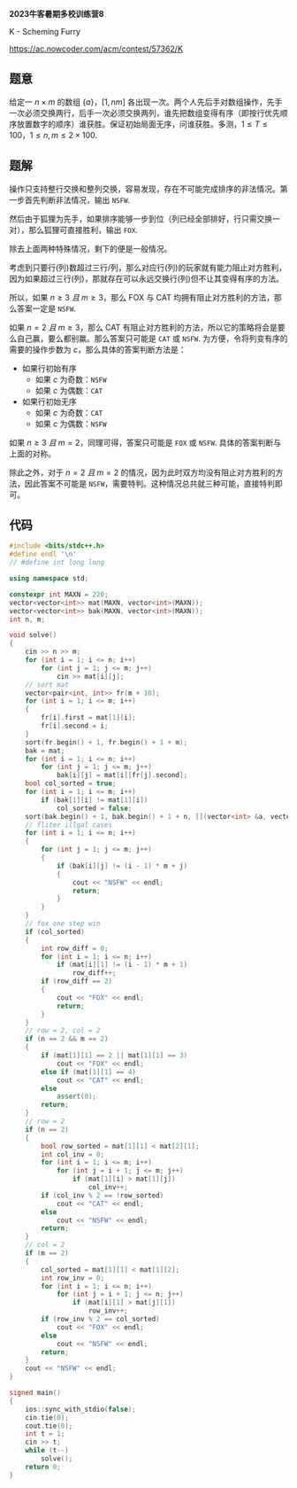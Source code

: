 **2023牛客暑期多校训练营8**

K - Scheming Furry

https://ac.nowcoder.com/acm/contest/57362/K

<!--more-->

## 题意

给定一 $n\times m$ 的数组 $\{a\}$，$[1,nm]$ 各出现一次。两个人先后手对数组操作，先手一次必须交换两行，后手一次必须交换两列，谁先把数组变得有序（即按行优先顺序放置数字的顺序）谁获胜。保证初始局面无序，问谁获胜。多测，$1\leq T\leq 100$，$1\leq n,m\leq2\times100$.

## 题解

操作只支持整行交换和整列交换，容易发现，存在不可能完成排序的非法情况。第一步首先判断非法情况，输出 `NSFW`.

然后由于狐狸为先手，如果排序能够一步到位（列已经全部排好，行只需交换一对），那么狐狸可直接胜利，输出 `FOX`.

除去上面两种特殊情况，剩下的便是一般情况。

考虑到只要行(列)数超过三行/列，那么对应行(列)的玩家就有能力阻止对方胜利，因为如果超过三行(列)，那就存在可以永远交换行(列)但不让其变得有序的方法。

所以，如果 $n\geq3\;且\;m\geq3$，那么 FOX 与 CAT 均拥有阻止对方胜利的方法，那么答案一定是 `NSFW`.

如果 $n=2\;且\;m\geq3$，那么 CAT 有阻止对方胜利的方法，所以它的策略将会是要么自己赢，要么都别赢。那么答案只可能是 `CAT` 或 `NSFW`. 为方便，令将列变有序的需要的操作步数为 $c$，那么具体的答案判断方法是：

- 如果行初始有序
  - 如果 $c$ 为奇数：`NSFW`
  - 如果 $c$ 为偶数：`CAT`
- 如果行初始无序
  - 如果 $c$ 为奇数：`CAT`
  - 如果 $c$ 为偶数：`NSFW`

如果 $n\geq3\;且\;m=2$，同理可得，答案只可能是 `FOX` 或 `NSFW`. 具体的答案判断与上面的对称。

除此之外，对于 $n=2\;且\;m=2$ 的情况，因为此时双方均没有阻止对方胜利的方法，因此答案不可能是 `NSFW`，需要特判。这种情况总共就三种可能，直接特判即可。

## 代码

```cpp
#include <bits/stdc++.h>
#define endl '\n'
// #define int long long

using namespace std;

constexpr int MAXN = 220;
vector<vector<int>> mat(MAXN, vector<int>(MAXN));
vector<vector<int>> bak(MAXN, vector<int>(MAXN));
int n, m;

void solve()
{
    cin >> n >> m;
    for (int i = 1; i <= n; i++)
        for (int j = 1; j <= m; j++)
            cin >> mat[i][j];
    // sort mat
    vector<pair<int, int>> fr(m + 10);
    for (int i = 1; i <= m; i++)
    {
        fr[i].first = mat[1][i];
        fr[i].second = i;
    }
    sort(fr.begin() + 1, fr.begin() + 1 + m);
    bak = mat;
    for (int i = 1; i <= n; i++)
        for (int j = 1; j <= m; j++)
            bak[i][j] = mat[i][fr[j].second];
    bool col_sorted = true;
    for (int i = 1; i <= m; i++)
        if (bak[1][i] != mat[1][i])
            col_sorted = false;
    sort(bak.begin() + 1, bak.begin() + 1 + n, [](vector<int> &a, vector<int> &b) { return a[1] < b[1]; });
    // fliter illgal cases
    for (int i = 1; i <= n; i++)
    {
        for (int j = 1; j <= m; j++)
        {
            if (bak[i][j] != (i - 1) * m + j)
            {
                cout << "NSFW" << endl;
                return;
            }
        }
    }
    // fox one step win
    if (col_sorted)
    {
        int row_diff = 0;
        for (int i = 1; i <= n; i++)
            if (mat[i][1] != (i - 1) * m + 1)
                row_diff++;
        if (row_diff == 2)
        {
            cout << "FOX" << endl;
            return;
        }
    }
    // row = 2, col = 2
    if (n == 2 && m == 2)
    {
        if (mat[1][1] == 2 || mat[1][1] == 3)
            cout << "FOX" << endl;
        else if (mat[1][1] == 4)
            cout << "CAT" << endl;
        else
            assert(0);
        return;
    }
    // row = 2
    if (n == 2)
    {
        bool row_sorted = mat[1][1] < mat[2][1];
        int col_inv = 0;
        for (int i = 1; i <= m; i++)
            for (int j = i + 1; j <= m; j++)
                if (mat[1][i] > mat[1][j])
                    col_inv++;
        if (col_inv % 2 == !row_sorted)
            cout << "CAT" << endl;
        else
            cout << "NSFW" << endl;
        return;
    }
    // col = 2
    if (m == 2)
    {
        col_sorted = mat[1][1] < mat[1][2];
        int row_inv = 0;
        for (int i = 1; i <= n; i++)
            for (int j = i + 1; j <= n; j++)
                if (mat[i][1] > mat[j][1])
                    row_inv++;
        if (row_inv % 2 == col_sorted)
            cout << "FOX" << endl;
        else
            cout << "NSFW" << endl;
        return;
    }
    cout << "NSFW" << endl;
}

signed main()
{
    ios::sync_with_stdio(false);
    cin.tie(0);
    cout.tie(0);
    int t = 1;
    cin >> t;
    while (t--)
        solve();
    return 0;
}
```

